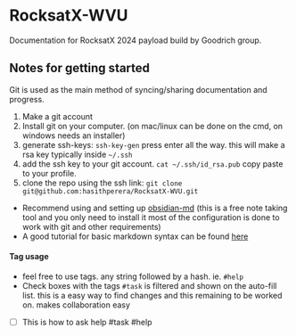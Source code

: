 # RocksatX-WVU

Documentation for RocksatX 2024 payload build by Goodrich group.

## Notes for getting started 

Git is used as the main method of syncing/sharing documentation and progress. 

1. Make a git account
2. Install git on your computer. (on mac/linux can be done on the cmd, on windows needs an installer)
3. generate ssh-keys: `ssh-key-gen` press enter all the way. this will make a rsa key typically inside `~/.ssh`
4. add the ssh key to your git account. `cat ~/.ssh/id_rsa.pub` copy paste to your profile.
5. clone the repo using the ssh link: `git clone git@github.com:hasithperera/RocksatX-WVU.git`
   
- Recommend using and setting up [obsidian-md](https://obsidian.md/) (this is a free note taking tool and you only need to install it most of the configuration is done to work with git and other requirements)
- A good tutorial for basic markdown syntax can be found [here](https://www.markdownguide.org/basic-syntax/)

#### Tag usage

- feel free to use tags. any string followed by a hash. ie. `#help`
- Check boxes with the tags `#task` is filtered and shown on the auto-fill list. this is a easy way to find changes and this remaining to be worked on. makes collaboration easy 
- [ ] This is how to ask help #task #help